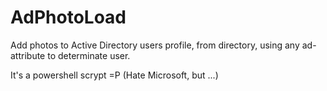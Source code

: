# AdPhotoLoad
Add photos to Active Directory users profile, from directory, using any ad-attribute to determinate user.

  It's a powershell scrypt =P (Hate Microsoft, but ...)
